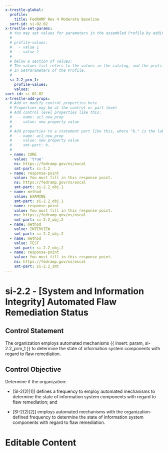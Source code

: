 ```yaml
---
x-trestle-global:
  profile:
    title: FedRAMP Rev 4 Moderate Baseline
  sort-id: si-02.02
x-trestle-set-params:
  # You may set values for parameters in the assembled Profile by adding
  #
  # profile-values:
  #   - value 1
  #   - value 2
  #
  # below a section of values:
  # The values list refers to the values in the catalog, and the profile-values represent values
  # in SetParameters of the Profile.
  #
  si-2.2_prm_1:
    profile-values:
    values:
sort-id: si-02.02
x-trestle-add-props:
  # Add or modify control properties here
  # Properties may be at the control or part level
  # Add control level properties like this:
  #   - name: ac1_new_prop
  #     value: new property value
  #
  # Add properties to a statement part like this, where "b." is the label of the target statement part
  #   - name: ac1_new_prop
  #     value: new property value
  #     smt-part: b.
  #
  - name: CORE
    value: 'true'
    ns: https://fedramp.gov/ns/oscal
    smt-part: si-2.2
  - name: response-point
    value: You must fill in this response point.
    ns: https://fedramp.gov/ns/oscal
    smt-part: si-2.2_obj.1
  - name: method
    value: EXAMINE
    smt-part: si-2.2_obj.1
  - name: response-point
    value: You must fill in this response point.
    ns: https://fedramp.gov/ns/oscal
    smt-part: si-2.2_obj.2
  - name: method
    value: INTERVIEW
    smt-part: si-2.2_obj.2
  - name: method
    value: TEST
    smt-part: si-2.2_obj.2
  - name: response-point
    value: You must fill in this response point.
    ns: https://fedramp.gov/ns/oscal
    smt-part: si-2.2_smt
---
```


# si-2.2 - \[System and Information Integrity\] Automated Flaw Remediation Status

## Control Statement

The organization employs automated mechanisms {{ insert: param, si-2.2_prm_1 }} to determine the state of information system components with regard to flaw remediation.

## Control Objective

Determine if the organization:

- \[SI-2(2)[1]\] defines a frequency to employ automated mechanisms to determine the state of information system components with regard to flaw remediation; and

- \[SI-2(2)[2]\] employs automated mechanisms with the organization-defined frequency to determine the state of information system components with regard to flaw remediation.

# Editable Content

<!-- Make additions and edits below -->
<!-- The above represents the contents of the control as received by the profile, prior to additions. -->
<!-- If the profile makes additions to the control, they will appear below. -->
<!-- The above markdown may not be edited but you may edit the content below, and/or introduce new additions to be made by the profile. -->
<!-- If there is a yaml header at the top, parameter values may be edited. Use --set-parameters to incorporate the changes during assembly. -->
<!-- The content here will then replace what is in the profile for this control, after running profile-assemble. -->
<!-- The added parts in the profile for this control are below.  You may edit them and/or add new ones. -->
<!-- Each addition must have a heading either of the form ## Control my_addition_name -->
<!-- or ## Part a. (where the a. refers to one of the control statement labels.) -->
<!-- "## Control" parts are new parts added after the statement part. -->
<!-- "## Part" parts are new parts added into the top-level statement part with that label. -->
<!-- Subparts may be added with nested hash levels of the form ### My Subpart Name -->
<!-- underneath the parent ## Control or ## Part being added -->
<!-- See https://ibm.github.io/compliance-trestle/tutorials/ssp_profile_catalog_authoring/ssp_profile_catalog_authoring for guidance. -->
